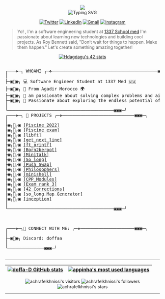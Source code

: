 </p>


<p align="center">  
<img src="https://64.media.tumblr.com/649c4e0a415a87e9d93ea661151c0857/4bdcb6fc9a541bc9-8f/s540x810/dec84eafe22fde61da550bbc86a7ddf955013d91.gifv"><br>
<img src="https://readme-typing-svg.herokuapp.com?font=Fira+Code&pause=1000&color=eb9ca2&center=true&width=500&vCenter=true&lines=Welcome+to+my+Github+Profile;I'm+DOFFA" alt="Typing SVG" />
</p>

<div align ="center">

[![Twitter](https://img.shields.io/badge/Twitter-%231DA1F2.svg?style=for-the-badge&logo=Twitter&logoColor=white&link=https://twitter.com/doooffy)](https://twitter.com/doooffy)
[![LinkedIn](https://img.shields.io/badge/linkedin-%230077B5.svg?style=for-the-badge&logo=linkedin&logoColor=white)](https://www.linkedin.com/in/houssam-dagdague-13b000189/)
[![Gmail](https://img.shields.io/badge/Gmail-D14836?style=for-the-badge&logo=gmail&logoColor=white&link=mailto:hossam.dagdag@gmail.com)](mailto:hossam.dagdag@gmail.com)
[![Instagram](https://img.shields.io/badge/Instagram-%23E4405F.svg?style=for-the-badge&logo=Instagram&logoColor=white&link=https://www.instagram.com/_doffa/)](https://www.instagram.com/_doffa/)

</div>

> Yo! , I'm a software engineering student at [1337 School med](https://1337.ma/en/)
> I'm passionate about learning new technologies and building cool projects.
> As Roy Bennett said, "Don’t wait for things to happen. Make them happen."
> Let's create something amazing together!




<p align="center">
 <div align="center">

[![Hdagdagu's 42 stats](https://badge.mediaplus.ma/starryblue/Hdagdagu)](https://github.com/oakoudad/badge42) 
 </div>
 </p>



<pre>

╭───❖─╮ WHOAMI ╭─❖─────────────────────────────────────────▣▣▣─╮
│ 
├─▣🦩▣╮ 💻 Software Engineer Student at 1337 Med 🇲🇦
├─▣🦩▣╮ 📍 From Agadir Morocco 🌍
├─▣🦩▣╮ 🧐 am passionate about solving complex problems and aim to find the most effective solution through a systematic approach. 
├─▣🦩▣╮ 🌟 Passionate about exploring the endless potential of Programming, Robotics, and Cloud computing. 
│ 
╰─────────────────────────────────────────▣▣▣─╯
╭───❖─╮ 🚀 PROJECTS ╭─❖────────────────────────────▣▣▣─╮
│ 
├▣╮🦩╭▣ <a href="https://github.com/doffa-D/Piscine-March-2022">[Piscine 2022]</a>
├▣╮🦩╭▣ <a href="https://github.com/doffa-D/Piscine_exam">[Piscine exam]</a>
├▣╮🦩╭▣ <a href="https://github.com/doffa-D/libft ">[libft]</a>
├▣╮🦩╭▣ <a href="https://github.com/doffa-D/get_next_line ">[get_next_line]</a>
├▣╮🦩╭▣ <a href="https://github.com/doffa-D/ft_printf ">[ft_printf]</a>
├▣╮🦩╭▣ <a href="https://github.com/doffa-D/born2beroot ">[Born2beroot]</a>
├▣╮🦩╭▣ <a href="https://github.com/doffa-D/Minitalk ">[Minitalk]</a>
├▣╮🦩╭▣ <a href="https://github.com/doffa-D/so_long ">[So_long]</a>
├▣╮🦩╭▣ <a href="https://github.com/doffa-D/Push_Swap ">[Push_Swap]</a>
├▣╮🦩╭▣ <a href="https://github.com/doffa-D/philosophers ">[Philosophers]</a>
├▣╮🦩╭▣ <a href="https://github.com/Escanour-n/minishell_v99 ">[minishell]</a>
├▣╮🦩╭▣ <a href="https://github.com/doffa-D/CPP_Modules ">[CPP_Modules]</a>
├▣╮🦩╭▣ <a href="https://github.com/doffa-D/Exam-rank-3">[Exam rank 3]</a>
├▣╮🦩╭▣ <a href="https://github.com/doffa-D/42-Corrections ">[42 Corrections]</a>
├▣╮🦩╭▣ <a href="https://github.com/doffa-D/so_long-Map-Generator">[so_long Map Generator]</a>
│▣╮🦩╭▣ <a href="https://github.com/doffa-D/inception">[inception]</a>
│ 
╰─────────────────────────────────────────▣▣▣─╯



╭───❖─╮🔗 CONNECT WITH ME: ╭─❖─────────────────────▣▣▣─╮
│
├─▣🦩▣╮ Discord: doffaa 
│ 
╰──────────────▣▣▣─╯

</pre>

--------------

| [![doffa-D GitHub stats](https://github-readme-stats.vercel.app/api?username=doffa-D&count_private=true&show_icons=true&hide=issues&hide_border=true&theme=jolly)](https://github.com/doffa-D?tab=repositories) | [![appinha's most used languages](https://github-readme-stats.vercel.app/api/top-langs/?username=doffa-D&layout=compact&hide_border=true&theme=jolly)](https://github.com/doffa-D?tab=repositories) |
|:-:|:-:|

<p align="center">
	<img alt="achrafelkhnissi's visitors" src="https://komarev.com/ghpvc/?username=doffa-D&color=8c36db&style=flat&label=visitors" />
	<img alt="achrafelkhnissi's followers" src="https://img.shields.io/github/followers/doffa-D?color=blueviolet" />
	<img alt="achrafelkhnissi's stars" src="https://img.shields.io/github/stars/doffa-D?color=blueviolet" />
</p>

---------------
